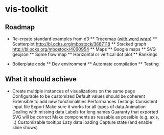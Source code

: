 # vis-toolkit


## Roadmap

* Re-create standard examples from d3
** Treeemap ([with word wrap](http://bl.ocks.org/mundhradevang/1387786))
** Scatterplot http://bl.ocks.org/mbostock/3887118
** Stacked graph http://bl.ocks.org/mbostock/4060954
** Maps
** Google maps
** SVG geojson
** Some flow map
** Horizontal or vertical dot plot
** Rankings

* Boilerplate code
** Dev environment
** Automate compilation
** Testing 

## What it should achieve

* Create multiple instances of visualizations on the same page
Configurable to be customized
Default values should be coherent
Extensible to add new functionalities
Performances
Testings
Consistent input file
Export
Make sure it works for all types of data
Animation
Dealing with missing data
Labels for long names
Guaranty that exported SVG will be correct
Make components as reusable as possible (e.g. axis, ..)
Customizable tooltips
Lazy data loading
Capture state (and enable slide shows)
